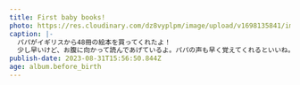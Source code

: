 ```yaml
---
title: First baby books!
photo: https://res.cloudinary.com/dz8vyplpm/image/upload/v1698135841/img_7523_des423.jpg
caption: |-
  パパがイギリスから48冊の絵本を買ってくれたよ！
  少し早いけど、お腹に向かって読んであげているよ。パパの声も早く覚えてくれるといいね。
publish-date: 2023-08-31T15:56:50.844Z
age: album.before_birth
---
```

